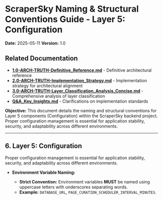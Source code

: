 # ScraperSky Naming & Structural Conventions Guide - Layer 5: Configuration

**Date:** 2025-05-11
**Version:** 1.0

## Related Documentation

- **[1.0-ARCH-TRUTH-Definitive_Reference.md](./1.0-ARCH-TRUTH-Definitive_Reference.md)** - Definitive architectural reference
- **[2.0-ARCH-TRUTH-Implementation_Strategy.md](./2.0-ARCH-TRUTH-Implementation_Strategy.md)** - Implementation strategy for architectural alignment
- **[3.0-ARCH-TRUTH-Layer_Classification_Analysis_Concise.md](./3.0-ARCH-TRUTH-Layer_Classification_Analysis_Concise.md)** - Comprehensive analysis of layer classification
- **[Q&A_Key_Insights.md](./Q&A_Key_Insights.md)** - Clarifications on implementation standards

**Objective:** This document details the naming and structural conventions for Layer 5 components (Configuration) within the ScraperSky backend project. Proper configuration management is essential for application stability, security, and adaptability across different environments.

---

## 6. Layer 5: Configuration

Proper configuration management is essential for application stability, security, and adaptability across different environments.

- **Environment Variable Naming:**

  - **Strict Convention:** Environment variables **MUST** be named using uppercase letters with underscores separating words.
  - **Example:** `DATABASE_URL`, `PAGE_CURATION_SCHEDULER_INTERVAL_MINUTES`.
